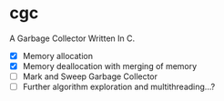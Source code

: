 # cgc
A Garbage Collector Written In C.

- [x] Memory allocation 
- [x] Memory deallocation with merging of memory
- [ ] Mark and Sweep Garbage Collector
- [ ] Further algorithm exploration and multithreading...?
